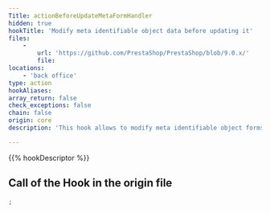 ```yaml
---
Title: actionBeforeUpdateMetaFormHandler
hidden: true
hookTitle: 'Modify meta identifiable object data before updating it'
files:
    -
        url: 'https://github.com/PrestaShop/PrestaShop/blob/9.0.x/'
        file: 
locations:
    - 'back office'
type: action
hookAliases: 
array_return: false
check_exceptions: false
chain: false
origin: core
description: 'This hook allows to modify meta identifiable object forms data before it was updated'

---
```


{{% hookDescriptor %}}

## Call of the Hook in the origin file

```php
;
```
